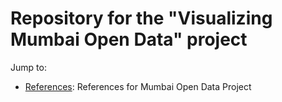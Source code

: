 Repository for the "Visualizing Mumbai Open Data" project
=========================================================


Jump to:
* [References](https://github.com/info-design-lab/open-data-mumbai/tree/gh-pages/references#references): References for Mumbai Open Data Project
